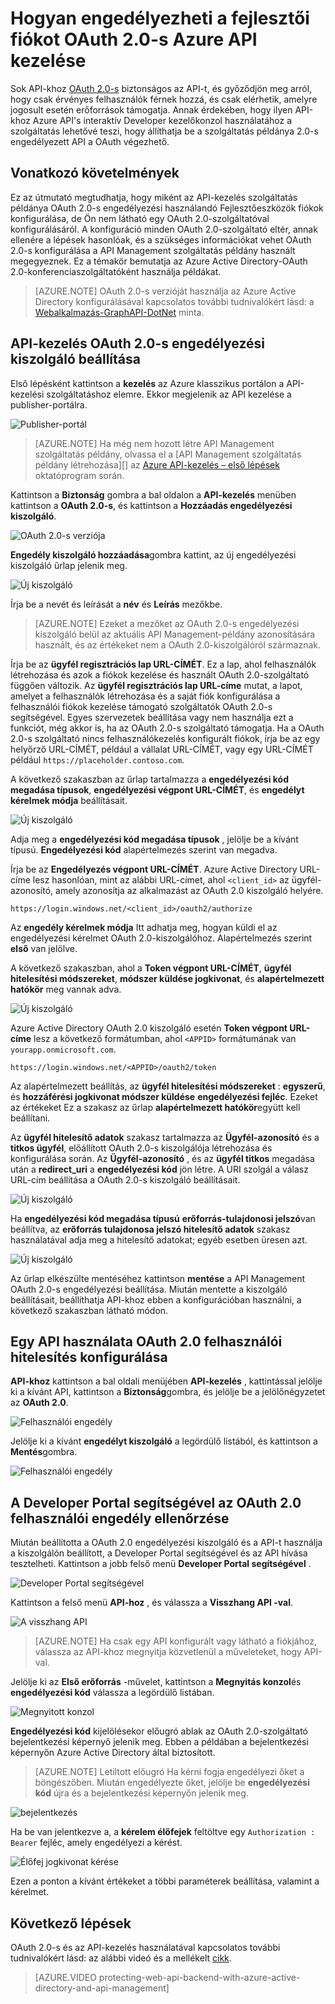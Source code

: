 <properties 
    pageTitle="Hogyan engedélyezheti a fejlesztői fiókot OAuth 2.0-s Azure API kezelése" 
    description="Megtudhatja, hogy miként engedélyezheti a felhasználók OAuth 2.0 API-kezelés." 
    services="api-management" 
    documentationCenter="" 
    authors="steved0x" 
    manager="erikre" 
    editor=""/>

<tags 
    ms.service="api-management" 
    ms.workload="mobile" 
    ms.tgt_pltfrm="na" 
    ms.devlang="na" 
    ms.topic="article" 
    ms.date="10/25/2016" 
    ms.author="sdanie"/>

# <a name="how-to-authorize-developer-accounts-using-oauth-20-in-azure-api-management"></a>Hogyan engedélyezheti a fejlesztői fiókot OAuth 2.0-s Azure API kezelése

Sok API-khoz [OAuth 2.0-s](http://oauth.net/2/) biztonságos az API-t, és győződjön meg arról, hogy csak érvényes felhasználók férnek hozzá, és csak elérhetik, amelyre jogosult esetén erőforrások támogatja. Annak érdekében, hogy ilyen API-khoz Azure API's interaktív Developer kezelőkonzol használatához a szolgáltatás lehetővé teszi, hogy állíthatja be a szolgáltatás példánya 2.0-s engedélyezett API a OAuth végezhető.

## <a name="prerequisites"> </a>Vonatkozó követelmények

Ez az útmutató megtudhatja, hogy miként az API-kezelés szolgáltatás példánya OAuth 2.0-s engedélyezési használandó Fejlesztőeszközök fiókok konfigurálása, de Ön nem látható egy OAuth 2.0-szolgáltatóval konfigurálásáról. A konfiguráció minden OAuth 2.0-szolgáltató eltér, annak ellenére a lépések hasonlóak, és a szükséges információkat vehet OAuth 2.0-s konfigurálása a API Management szolgáltatás példány használt megegyeznek. Ez a témakör bemutatja az Azure Active Directory-OAuth 2.0-konferenciaszolgáltatóként használja példákat.

>[AZURE.NOTE] OAuth 2.0-s verzióját használja az Azure Active Directory konfigurálásával kapcsolatos további tudnivalókért lásd: a [Webalkalmazás-GraphAPI-DotNet][] minta.

## <a name="step1"> </a>API-kezelés OAuth 2.0-s engedélyezési kiszolgáló beállítása

Első lépésként kattintson a **kezelés** az Azure klasszikus portálon a API-kezelési szolgáltatáshoz elemre. Ekkor megjelenik az API kezelése a publisher-portálra.

![Publisher-portál][api-management-management-console]

>[AZURE.NOTE] Ha még nem hozott létre API Management szolgáltatás példány, olvassa el a [API Management szolgáltatás példány létrehozása][] az [Azure API-kezelés – első lépések][] oktatóprogram során.

Kattintson a **Biztonság** gombra a bal oldalon a **API-kezelés** menüben kattintson a **OAuth 2.0-s**, és kattintson a **Hozzáadás engedélyezési kiszolgáló**.

![OAuth 2.0-s verziója][api-management-oauth2]

**Engedély kiszolgáló hozzáadása**gombra kattint, az új engedélyezési kiszolgáló űrlap jelenik meg.

![Új kiszolgáló][api-management-oauth2-server-1]

Írja be a nevét és leírását a **név** és **Leírás** mezőkbe. 

>[AZURE.NOTE] Ezeket a mezőket az OAuth 2.0-s engedélyezési kiszolgáló belül az aktuális API Management-példány azonosítására használt, és az értékeket nem a OAuth 2.0-kiszolgálóról származnak.

Írja be az **ügyfél regisztrációs lap URL-CÍMÉT**. Ez a lap, ahol felhasználók létrehozása és azok a fiókok kezelése és használt OAuth 2.0-szolgáltató függően változik. Az **ügyfél regisztrációs lap URL-címe** mutat, a lapot, amelyet a felhasználók létrehozása és a saját fiók konfigurálása a felhasználói fiókok kezelése támogató szolgáltatók OAuth 2.0-s segítségével. Egyes szervezetek beállítása vagy nem használja ezt a funkciót, még akkor is, ha az OAuth 2.0-s szolgáltató támogatja. Ha a OAuth 2.0-s szolgáltató nincs felhasználókezelés konfigurált fiókok, írja be az egy helyőrző URL-CÍMÉT, például a vállalat URL-CÍMÉT, vagy egy URL-CÍMÉT például `https://placeholder.contoso.com`.

A következő szakaszban az űrlap tartalmazza a **engedélyezési kód megadása típusok**, **engedélyezési végpont URL-CÍMÉT**, és **engedélyt kérelmek módja** beállításait.

![Új kiszolgáló][api-management-oauth2-server-2]

Adja meg a **engedélyezési kód megadása típusok** , jelölje be a kívánt típusú. **Engedélyezési kód** alapértelmezés szerint van megadva.

Írja be az **Engedélyezés végpont URL-CÍMÉT**. Azure Active Directory URL-címe lesz hasonlóan, mint az alábbi URL-címet, ahol `<client_id>` az ügyfél-azonosító, amely azonosítja az alkalmazást az OAuth 2.0 kiszolgáló helyére.

    https://login.windows.net/<client_id>/oauth2/authorize

Az **engedély kérelmek módja** Itt adhatja meg, hogyan küldi el az engedélyezési kérelmet OAuth 2.0-kiszolgálóhoz. Alapértelmezés szerint **első** van jelölve.

A következő szakaszban, ahol a **Token végpont URL-CÍMÉT**, **ügyfél hitelesítési módszereket**, **módszer küldése jogkivonat**, és **alapértelmezett hatókör** meg vannak adva.

![Új kiszolgáló][api-management-oauth2-server-3]

Azure Active Directory OAuth 2.0 kiszolgáló esetén **Token végpont URL-címe** lesz a következő formátumban, ahol `<APPID>` formátumának van `yourapp.onmicrosoft.com`.

    https://login.windows.net/<APPID>/oauth2/token

Az alapértelmezett beállítás, az **ügyfél hitelesítési módszereket** : **egyszerű**, és **hozzáférési jogkivonat módszer küldése** **engedélyezési fejléc**. Ezeket az értékeket Ez a szakasz az űrlap **alapértelmezett hatókör**együtt kell beállítani.

Az **ügyfél hitelesítő adatok** szakasz tartalmazza az **Ügyfél-azonosító** és a **titkos ügyfél**, előállított OAuth 2.0-s kiszolgálója létrehozása és konfigurálása során. Az **Ügyfél-azonosító** , és az **ügyfél titkos** megadása után a **redirect_uri** a **engedélyezési kód** jön létre. A URI szolgál a válasz URL-cím beállítása a OAuth 2.0-s kiszolgáló beállításait.

![Új kiszolgáló][api-management-oauth2-server-4]

Ha **engedélyezési kód megadása típusú** **erőforrás-tulajdonosi jelszó**van beállítva, az **erőforrás tulajdonosa jelszó hitelesítő adatok** szakasz használatával adja meg a hitelesítő adatokat; egyéb esetben üresen azt.

![Új kiszolgáló][api-management-oauth2-server-5]

Az űrlap elkészülte mentéséhez kattintson **mentése** a API Management OAuth 2.0-s engedélyezési beállítása. Miután mentette a kiszolgáló beállításait, beállíthatja API-khoz ebben a konfigurációban használni, a következő szakaszban látható módon.

## <a name="step2"> </a>Egy API használata OAuth 2.0 felhasználói hitelesítés konfigurálása

**API-khoz** kattintson a bal oldali menüjében **API-kezelés** , kattintással jelölje ki a kívánt API, kattintson a **Biztonság**gombra, és jelölje be a jelölőnégyzetet az **OAuth 2.0**.

![Felhasználói engedély][api-management-user-authorization]

Jelölje ki a kívánt **engedélyt kiszolgáló** a legördülő listából, és kattintson a **Mentés**gombra.

![Felhasználói engedély][api-management-user-authorization-save]

## <a name="step3"> </a>A Developer Portal segítségével az OAuth 2.0 felhasználói engedély ellenőrzése

Miután beállította a OAuth 2.0 engedélyezési kiszolgáló és a API-t használja a kiszolgálón beállított, a Developer Portal segítségével és az API hívása tesztelheti.  Kattintson a jobb felső menü **Developer Portal segítségével** .

![Developer Portal segítségével][api-management-developer-portal-menu]

Kattintson a felső menü **API-hoz** , és válassza a **Visszhang API -val**.

![A visszhang API][api-management-apis-echo-api]

>[AZURE.NOTE] Ha csak egy API konfigurált vagy látható a fiókjához, válassza az API-khoz megnyitja közvetlenül a műveleteket, hogy API-val.

Jelölje ki az **Első erőforrás** -művelet, kattintson a **Megnyitás konzol**és **engedélyezési kód** válassza a legördülő listában.

![Megnyitott konzol][api-management-open-console]

**Engedélyezési kód** kijelölésekor előugró ablak az OAuth 2.0-szolgáltató bejelentkezési képernyő jelenik meg. Ebben a példában a bejelentkezési képernyőn Azure Active Directory által biztosított.

>[AZURE.NOTE] Letiltott előugró Ha kérni fogja engedélyezi őket a böngészőben. Miután engedélyezte őket, jelölje be **engedélyezési kód** újra és a bejelentkezési képernyőn jelenik meg.

![bejelentkezés][api-management-oauth2-signin]

Ha be van jelentkezve a, a **kérelem élőfejek** feltöltve egy `Authorization : Bearer` fejléc, amely engedélyezi a kérést.

![Élőfej jogkivonat kérése][api-management-request-header-token]

Ezen a ponton a kívánt értékeket a többi paraméterek beállítása, valamint a kérelmet. 

## <a name="next-steps"></a>Következő lépések

OAuth 2.0-s és az API-kezelés használatával kapcsolatos további tudnivalókért lásd: az alábbi videó és a mellékelt [cikk](api-management-howto-protect-backend-with-aad.md).

> [AZURE.VIDEO protecting-web-api-backend-with-azure-active-directory-and-api-management]

[api-management-management-console]: ./media/api-management-howto-oauth2/api-management-management-console.png
[api-management-oauth2]: ./media/api-management-howto-oauth2/api-management-oauth2.png
[api-management-user-authorization]: ./media/api-management-howto-oauth2/api-management-user-authorization.png
[api-management-user-authorization-save]: ./media/api-management-howto-oauth2/api-management-user-authorization-save.png
[api-management-oauth2-signin]: ./media/api-management-howto-oauth2/api-management-oauth2-signin.png
[api-management-request-header-token]: ./media/api-management-howto-oauth2/api-management-request-header-token.png
[api-management-developer-portal-menu]: ./media/api-management-howto-oauth2/api-management-developer-portal-menu.png
[api-management-open-console]: ./media/api-management-howto-oauth2/api-management-open-console.png
[api-management-oauth2-server-1]: ./media/api-management-howto-oauth2/api-management-oauth2-server-1.png
[api-management-oauth2-server-2]: ./media/api-management-howto-oauth2/api-management-oauth2-server-2.png
[api-management-oauth2-server-3]: ./media/api-management-howto-oauth2/api-management-oauth2-server-3.png
[api-management-oauth2-server-4]: ./media/api-management-howto-oauth2/api-management-oauth2-server-4.png
[api-management-oauth2-server-5]: ./media/api-management-howto-oauth2/api-management-oauth2-server-5.png
[api-management-apis-echo-api]: ./media/api-management-howto-oauth2/api-management-apis-echo-api.png


[How to add operations to an API]: api-management-howto-add-operations.md
[How to add and publish a product]: api-management-howto-add-products.md
[Monitoring and analytics]: api-management-monitoring.md
[Add APIs to a product]: api-management-howto-add-products.md#add-apis
[Publish a product]: api-management-howto-add-products.md#publish-product
[Azure API-kezelés – első lépések]: api-management-get-started.md
[API Management policy reference]: api-management-policy-reference.md
[Caching policies]: api-management-policy-reference.md#caching-policies
[Hozza létre az API Management szolgáltatás]: api-management-get-started.md#create-service-instance

[http://oauth.net/2/]: http://oauth.net/2/
[Webalkalmazás-GraphAPI-DotNet]: https://github.com/AzureADSamples/WebApp-GraphAPI-DotNet

[Prerequisites]: #prerequisites
[Configure an OAuth 2.0 authorization server in API Management]: #step1
[Configure an API to use OAuth 2.0 user authorization]: #step2
[Test the OAuth 2.0 user authorization in the Developer Portal]: #step3
[Next steps]: #next-steps

